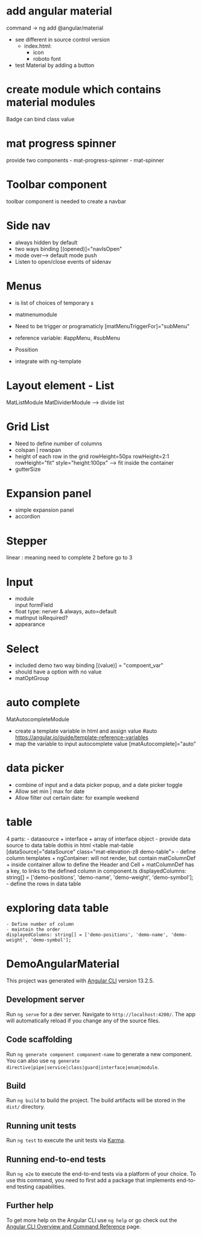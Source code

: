 # add angular material
command ->      ng add @angular/material    
- see different in source control version
    - index.html:
        + icon
        + roboto font
- test Material by adding a button

# create module which contains material modules
Badge can bind class value

# mat progress spinner
provide two components
    - mat-progress-spinner
    - mat-spinner

# Toolbar component
toolbar component is needed to create a navbar

# Side nav
- always hidden by default
- two ways binding
    [(opened)]="navIsOpen"
- mode
    over--> default mode
    push
- Listen to open/close events of sidenav
    
# Menus
- is list of choices of temporary s
- matmenumodule
- Need to be trigger or programaticly 
    [matMenuTriggerFor]="subMenu"
- reference variable:
    #appMenu, #subMenu
- Possition

- integrate with ng-template

# Layout element - List
MatListModule
MatDividerModule --> divide list 

# Grid List
- Need to define number of columns
- colspan | rowspan
- height of each row in the grid
    rowHeight=50px
    rowHeight=2:1
    rowHeight="fit" style="height:100px" --> fit inside the container
- gutterSize

# Expansion panel
- simple expansion panel
- accordion

# Stepper
linear : meaning need to complete 2 before go to 3
    
# Input 
- module  
    input 
    formField
- float type: nerver & always, auto=default
- matInput isRequired?
- appearance

# Select
- included demo two way binding [(value)] = "compoent_var"
- should have a option with no value
- matOptGroup

# auto complete
MatAutocompleteModule
- create a template variable in html and assign value
    #auto
    https://angular.io/guide/template-reference-variables
- map the variable to input autocomplete value
    [matAutocomplete]="auto"

# data picker
- combine of input and a data picker popup, and a date picker toggle
- Allow set min | max for date
- Allow filter out certain date: for example weekend

# table
4 parts:
    - datasource
        + interface
        + array of interface object
    - provide data source to data table 
        dothis in html
        <table mat-table [dataSource]="dataSource" class="mat-elevation-z8 demo-table">
    - define column templates
        + ngContainer: will not render, but contain matColumnDef
            <ng-container matColumnDef="demo-position">
            + inside container allow to define the Header and Cell
        + matColumnDef has a key, to links to the defined column in component.ts
            displayedColumns: string[] = ['demo-positions', 'demo-name', 'demo-weight', 'demo-symbol'];
    - define the rows in data table

# exploring data table
    - Define number of column 
    - maintain the order
    displayedColumns: string[] = ['demo-positions', 'demo-name', 'demo-weight', 'demo-symbol']; 












# DemoAngularMaterial

This project was generated with [Angular CLI](https://github.com/angular/angular-cli) version 13.2.5.

## Development server

Run `ng serve` for a dev server. Navigate to `http://localhost:4200/`. The app will automatically reload if you change any of the source files.

## Code scaffolding

Run `ng generate component component-name` to generate a new component. You can also use `ng generate directive|pipe|service|class|guard|interface|enum|module`.

## Build

Run `ng build` to build the project. The build artifacts will be stored in the `dist/` directory.

## Running unit tests

Run `ng test` to execute the unit tests via [Karma](https://karma-runner.github.io).

## Running end-to-end tests

Run `ng e2e` to execute the end-to-end tests via a platform of your choice. To use this command, you need to first add a package that implements end-to-end testing capabilities.

## Further help

To get more help on the Angular CLI use `ng help` or go check out the [Angular CLI Overview and Command Reference](https://angular.io/cli) page.
